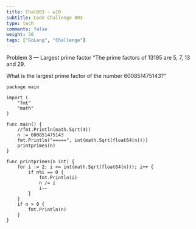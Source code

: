 ```yaml
---
title: Chal003 - w10
subtitle: Code Challenge 003
type: tech
comments: false
weight: 30
tags: ["GoLang", "Challenge"]
---
```



Problem 3 — Largest prime factor
“The prime factors of 13195 are 5, 7, 13 and 29.

What is the largest prime factor of the number 600851475143?”



<!--more-->

~~~
package main

import (
	"fmt"
	"math"
)

func main() {
	//fmt.Println(math.Sqrt(4))
	n := 600851475143
	fmt.Println("=====", int(math.Sqrt(float64(n))))
	printprimes(n)
}

func printprimes(n int) {
	for i := 2; i <= int(math.Sqrt(float64(n))); i++ {
		if n%i == 0 {
			fmt.Println(i)
			n /= i
			i--
		}
	}
	if n > 0 {
		fmt.Println(n)
	}
}
~~~
